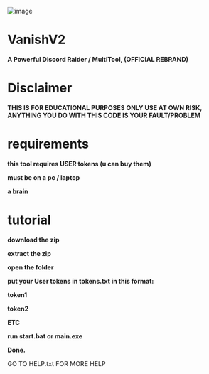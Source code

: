 ![image](https://github.com/vanishgg/VanishV2/assets/169748142/091219a1-1cd6-4694-9d8e-1bcc72fa48b5)
# VanishV2
**A Powerful Discord Raider / MultiTool, (OFFICIAL REBRAND)**

# Disclaimer
**THIS IS FOR EDUCATIONAL PURPOSES ONLY USE AT OWN RISK, ANYTHING YOU DO WITH THIS CODE IS YOUR FAULT/PROBLEM**

# requirements
**this tool requires USER tokens (u can buy them)**

**must be on a pc / laptop**

**a brain**

# tutorial
**download the zip**

**extract the zip**

**open the folder**

**put your User tokens in tokens.txt in this format:**

**token1** 

**token2**

**ETC**

**run start.bat or main.exe**

**Done.**

GO TO HELP.txt FOR MORE HELP


